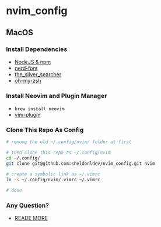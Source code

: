# nvim_config


## MacOS

### Install Dependencies

* [NodeJS & npm](https://nodejs.org)
* [nerd-font](https://github.com/ryanoasis/nerd-fonts#font-installation")
* [the_silver_searcher](https://github.com/ggreer/the_silver_searcher)
* [oh-my-zsh](https://ohmyz.sh/)

### Install Neovim and Plugin Manager

* `brew install neovim`
* [vim-plugin](https://github.com/junegunn/vim-plug)

### Clone This Repo As Config

```bash
# remove the old ~/.config/nvim/ folder at first

# then clone this repo as ~/.config/nvim
cd ~/.config/
git clone git@github.com:sheldonldev/nvim_config.git nvim

# create a symbolic link as ~/.vimrc
ln -s ~/.config/nvim/.vimrc ~/.vimrc

# done
```

### Any Question?

* [READE MORE](https://doc.sheldonl.dev/working-env/vim-based-workspace/nvim-for-web-dev.md)

